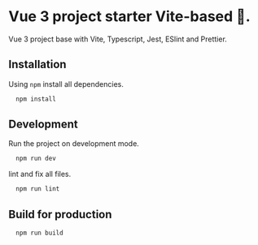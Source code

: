 # Vue 3 project starter Vite-based 🚀.
Vue 3 project base with Vite, Typescript, Jest, ESlint and Prettier.
## Installation

Using `npm` install all dependencies.
```bash
  npm install
```

## Development
Run the project on development mode.
```bash
  npm run dev
```

lint and fix all files.
```bash
  npm run lint
```

## Build for production
```bash
  npm run build
```
